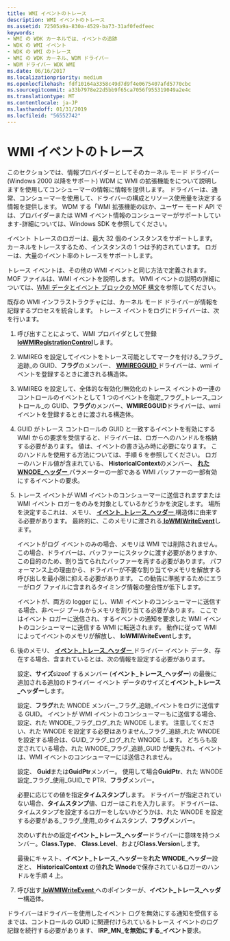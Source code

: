 ```yaml
---
title: WMI イベントのトレース
description: WMI イベントのトレース
ms.assetid: 72505a9a-830a-4529-ba73-31af0fedfeec
keywords:
- WMI の WDK カーネルでは、イベントの追跡
- WDK の WMI イベント
- WDK の WMI のトレース
- WMI の WDK カーネル、WDM ドライバー
- WDM ドライバー WDK WMI
ms.date: 06/16/2017
ms.localizationpriority: medium
ms.openlocfilehash: fdf10164a3358c49d7d9f4e0675407afd5770cbc
ms.sourcegitcommit: a33b7978e22d5bb9f65ca7056f955319049a2e4c
ms.translationtype: MT
ms.contentlocale: ja-JP
ms.lasthandoff: 01/31/2019
ms.locfileid: "56552742"
---
```

# <a name="wmi-event-tracing"></a>WMI イベントのトレース





このセクションでは、情報プロバイダーとしてそのカーネル モード ドライバー (Windows 2000 以降をサポート) WDM に WMI の拡張機能をについて説明しますを使用してコンシューマーの情報に情報を提供します。 ドライバーは、通常、コンシューマーを使用して、ドライバーの構成とリソース使用量を決定する情報を提供します。 WDM する「WMI 拡張機能のほか、ユーザー モード API では、プロバイダーまたは WMI イベント情報のコンシューマーがサポートしています-詳細については、Windows SDK を参照してください。

イベント トレースのロガーは、最大 32 個のインスタンスをサポートします。 カーネルをトレースするため、インスタンスの 1 つは予約されています。 ロガーは、大量のイベント率のトレースをサポートします。

トレース イベントは、その他の WMI イベントと同じ方法で定義されます。 MOF ファイルは、WMI イベントを説明します。 WMI イベントの説明の詳細については、[WMI データとイベント ブロックの MOF 構文](mof-syntax-for-wmi-data-and-event-blocks.md)を参照してください。

既存の WMI インフラストラクチャには、カーネル モード ドライバーが情報を記録するプロセスを統合します。 トレース イベントをログにドライバーは、次を行います。

1.  呼び出すことによって、WMI プロバイダとして登録[ **IoWMIRegistrationControl**](https://msdn.microsoft.com/library/windows/hardware/ff550480)します。

2.  WMIREG を設定してイベントをトレース可能としてマークを付ける\_フラグ\_追跡\_の GUID、**フラグ**のメンバー、 [ **WMIREGGUID** ](https://msdn.microsoft.com/library/windows/hardware/ff565827)ドライバーは、wmi イベントを登録するときに渡される構造体。

3.  WMIREG を設定して、全体的な有効化/無効化のトレース イベントの一連のコントロールのイベントとして 1 つのイベントを指定\_フラグ\_トレース\_コントロール\_の GUID、**フラグ**のメンバー、**WMIREGGUID**ドライバーは、wmi イベントを登録するときに渡される構造体。

4.  GUID がトレース コントロールの GUID と一致するイベントを有効にする WMI からの要求を受信すると、ドライバーは、ロガーへのハンドルを格納する必要があります。 値は、イベントの書き込み時に必要になります。 このハンドルを使用する方法については、手順 6 を参照してください。 ロガーのハンドル値が含まれている、 **HistoricalContext**のメンバー、 [**れた WNODE\_ヘッダー** ](https://msdn.microsoft.com/library/windows/hardware/ff566375)パラメーターの一部である WMI バッファーの一部有効にするイベントの要求。

5.  トレース イベントが WMI イベントのコンシューマーに送信されますまたは WMI イベント ロガーをのみを対象としているかどうかを決定します。 場所を決定するこれは、メモリ、 [**イベント\_トレース\_ヘッダー** ](https://msdn.microsoft.com/library/windows/hardware/ff544329)構造体に由来する必要があります。 最終的に、このメモリに渡される[ **IoWMIWriteEvent**](https://msdn.microsoft.com/library/windows/hardware/ff550520)します。

    イベントがログ イベントのみの場合、メモリは WMI では削除されません。 この場合、ドライバーは、バッファーにスタックに渡す必要がありますか、この目的のため、割り当てられたバッファーを再する必要があります。 パフォーマンス上の理由から、ドライバーが不要な割り当てやメモリを解放する呼び出しを最小限に抑える必要があります。 この勧告に準拠するためにエラーがログ ファイルに含まれるタイミング情報の整合性が低下します。

    イベントが、両方の logger にし、WMI イベントのコンシューマーに送信する場合、非ページ プールからメモリを割り当てる必要があります。 ここではイベント ロガーに送信され、するイベントの通知を要求した WMI イベントのコンシューマーに送信する WMI に転送されます。 動作に従って WMI によってイベントのメモリが解放し、 **IoWMIWriteEvent**します。

6.  後のメモリ、 [**イベント\_トレース\_ヘッダー** ](https://msdn.microsoft.com/library/windows/hardware/ff544329)ドライバー イベント データ、存在する場合、含まれているとは、次の情報を設定する必要があります。

    設定、**サイズ**sizeof するメンバー (**イベント\_トレース\_ヘッダー**) の最後に追加される追加のドライバー イベント データのサイズと**イベント\_トレース\_ヘッダー**します。

    設定、**フラグ**れた WNODE メンバー\_フラグ\_追跡\_イベントをログに送信する GUID。 イベントが WMI イベントのコンシューマーもに送信する場合、設定、れた WNODE\_フラグ\_ログ\_れた WNODE します。 注意してください、れた WNODE を設定する必要はありません\_フラグ\_追跡\_れた WNODE を設定する場合は、GUID\_フラグ\_ログ\_れた WNODE します。 どちらも設定されている場合、れた WNODE\_フラグ\_追跡\_GUID が優先され、イベントは、WMI イベントのコンシューマーには送信されません。

    設定、 **Guid**または**GuidPtr**メンバー。 使用して場合**GuidPtr**、れた WNODE 設定\_フラグ\_使用\_GUID\_で PTR、**フラグ**メンバー。

    必要に応じての値を指定**タイムスタンプ**します。 ドライバーが指定されていない場合、**タイムスタンプ**値、ロガーはこれを入力します。 ドライバーは、タイムスタンプを設定するロガーをしないかどうかは、れた WNODE を設定する必要がある\_フラグ\_使用\_のタイムスタンプ、**フラグ**メンバー。

    次のいずれかの設定**イベント\_トレース\_ヘッダー**ドライバーに意味を持つメンバー。**Class.Type**、 **Class.Level**、および**Class.Version**します。

    最後にキャスト、**イベント\_トレース\_ヘッダー**を**れた WNODE\_ヘッダー**設定と、 **HistoricalContext** の値**れた Wnode**で保存されているロガーのハンドルを手順 4 上。

7.  呼び出す[ **IoWMIWriteEvent** ](https://msdn.microsoft.com/library/windows/hardware/ff550520)へのポインターが、**イベント\_トレース\_ヘッダー**構造体。

ドライバーはドライバーを使用したイベント ログを無効にする通知を受信するまでは、コントロールの GUID に関連付けられているトレース イベントのログ記録を続行する必要があります、 **IRP\_MN\_を無効にする\_イベント**要求。

 

 




